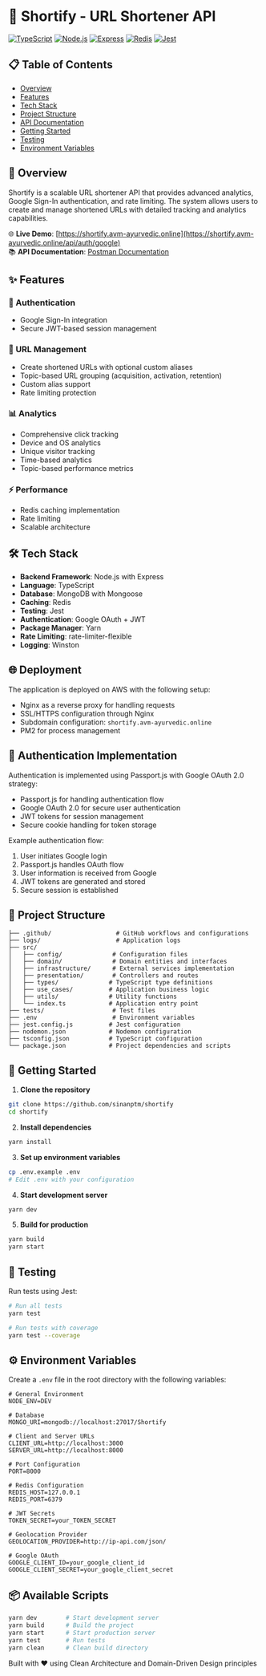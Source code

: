 # 🔗 Shortify - URL Shortener API

[![TypeScript](https://img.shields.io/badge/TypeScript-4.0-blue.svg)](https://www.typescriptlang.org/)
[![Node.js](https://img.shields.io/badge/Node.js-18.x-green.svg)](https://nodejs.org/)
[![Express](https://img.shields.io/badge/Express-4.x-lightgrey.svg)](https://expressjs.com/)
[![Redis](https://img.shields.io/badge/Redis-4.x-red.svg)](https://redis.io/)
[![Jest](https://img.shields.io/badge/Jest-29.x-orange.svg)](https://jestjs.io/)

## 📋 Table of Contents
- [Overview](#overview)
- [Features](#features)
- [Tech Stack](#tech-stack)
- [Project Structure](#project-structure)
- [API Documentation](#api-documentation)
- [Getting Started](#getting-started)
- [Testing](#testing)
- [Environment Variables](#environment-variables)

## 🎯 Overview

Shortify is a scalable URL shortener API that provides advanced analytics, Google Sign-In authentication, and rate limiting. The system allows users to create and manage shortened URLs with detailed tracking and analytics capabilities.

🌐 **Live Demo**: [https://shortify.avm-ayurvedic.online](https://shortify.avm-ayurvedic.online/api/auth/google)  
📚 **API Documentation**: [Postman Documentation](https://documenter.getpostman.com/view/32102231/2sAYHzGiKx#bd9ed592-d807-4be9-b519-83a94ff1bac6)

## ✨ Features

### 🔐 Authentication
- Google Sign-In integration
- Secure JWT-based session management

### 🔗 URL Management
- Create shortened URLs with optional custom aliases
- Topic-based URL grouping (acquisition, activation, retention)
- Custom alias support
- Rate limiting protection

### 📊 Analytics
- Comprehensive click tracking
- Device and OS analytics
- Unique visitor tracking
- Time-based analytics
- Topic-based performance metrics

### ⚡ Performance
- Redis caching implementation
- Rate limiting
- Scalable architecture

## 🛠 Tech Stack

- **Backend Framework**: Node.js with Express
- **Language**: TypeScript
- **Database**: MongoDB with Mongoose
- **Caching**: Redis
- **Testing**: Jest
- **Authentication**: Google OAuth + JWT
- **Package Manager**: Yarn
- **Rate Limiting**: rate-limiter-flexible
- **Logging**: Winston

## 🌐 Deployment

The application is deployed on AWS with the following setup:
- Nginx as a reverse proxy for handling requests
- SSL/HTTPS configuration through Nginx
- Subdomain configuration: `shortify.avm-ayurvedic.online`
- PM2 for process management

## 🔐 Authentication Implementation

Authentication is implemented using Passport.js with Google OAuth 2.0 strategy:
- Passport.js for handling authentication flow
- Google OAuth 2.0 for secure user authentication
- JWT tokens for session management
- Secure cookie handling for token storage

Example authentication flow:
1. User initiates Google login
2. Passport.js handles OAuth flow
3. User information is received from Google
4. JWT tokens are generated and stored
5. Secure session is established


## 📁 Project Structure

```
├── .github/                  # GitHub workflows and configurations
├── logs/                     # Application logs
├── src/
│   ├── config/              # Configuration files
│   ├── domain/              # Domain entities and interfaces
│   ├── infrastructure/      # External services implementation
│   ├── presentation/        # Controllers and routes
│   ├── types/              # TypeScript type definitions
│   ├── use_cases/          # Application business logic
│   ├── utils/              # Utility functions
│   └── index.ts            # Application entry point
├── tests/                   # Test files
├── .env                     # Environment variables
├── jest.config.js          # Jest configuration
├── nodemon.json            # Nodemon configuration
├── tsconfig.json           # TypeScript configuration
└── package.json            # Project dependencies and scripts
```

## 🚀 Getting Started

1. **Clone the repository**
```bash
git clone https://github.com/sinanptm/shortify
cd shortify
```

2. **Install dependencies**
```bash
yarn install
```

3. **Set up environment variables**
```bash
cp .env.example .env
# Edit .env with your configuration
```

4. **Start development server**
```bash
yarn dev
```

5. **Build for production**
```bash
yarn build
yarn start
```

## 🧪 Testing

Run tests using Jest:

```bash
# Run all tests
yarn test

# Run tests with coverage
yarn test --coverage
```

## ⚙️ Environment Variables

Create a `.env` file in the root directory with the following variables:

```env
# General Environment
NODE_ENV=DEV

# Database
MONGO_URI=mongodb://localhost:27017/Shortify

# Client and Server URLs
CLIENT_URL=http://localhost:3000
SERVER_URL=http://localhost:8000

# Port Configuration
PORT=8000

# Redis Configuration
REDIS_HOST=127.0.0.1
REDIS_PORT=6379

# JWT Secrets
TOKEN_SECRET=your_TOKEN_SECRET

# Geolocation Provider
GEOLOCATION_PROVIDER=http://ip-api.com/json/

# Google OAuth
GOOGLE_CLIENT_ID=your_google_client_id
GOOGLE_CLIENT_SECRET=your_google_client_secret

```

## 📦 Available Scripts

```bash
yarn dev        # Start development server
yarn build      # Build the project
yarn start      # Start production server
yarn test       # Run tests
yarn clean      # Clean build directory
```


Built with ❤️  using Clean Architecture and Domain-Driven Design principles